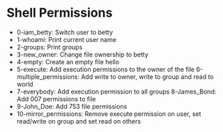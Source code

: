 # Shell Permissions
- 0-iam_betty: Switch user to betty
- 1-whoami: Print current user name
- 2-groups: Print groups
- 3-new_owner: Change file ownership to betty
- 4-empty: Create an empty file hello
- 5-execute: Add execution permissions to the owner of the file
6-multiple_permissions: Add write to owner, write to group and read to world
- 7-everybody: Add execution permission to all groups
8-James_Bond: Add 007 permissions to file
- 9-John_Doe: Add 753 file permissions
- 10-mirror_permissions: Remove execute permission on user, set read/write on group and set read on others
